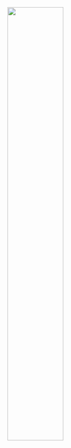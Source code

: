 <img
  src="https://i.pinimg.com/originals/06/ca/aa/06caaa87f916fe7354fcff4c268e58c5.gif"
  style="margin: auto; width: 50%; display: inline-block; margin: 0 auto; max-width: 300px">
<!--
**luizblank/luizblank** is a ✨ _special_ ✨ repository because its `README.md` (this file) appears on your GitHub profile.

Here are some ideas to get you started:

- 🔭 I’m currently working on ...
- 🌱 I’m currently learning ...
- 👯 I’m looking to collaborate on ...
- 🤔 I’m looking for help with ...
- 💬 Ask me about ...
- 📫 How to reach me: ...
- 😄 Pronouns: ...
- ⚡ Fun fact: ...
-->
